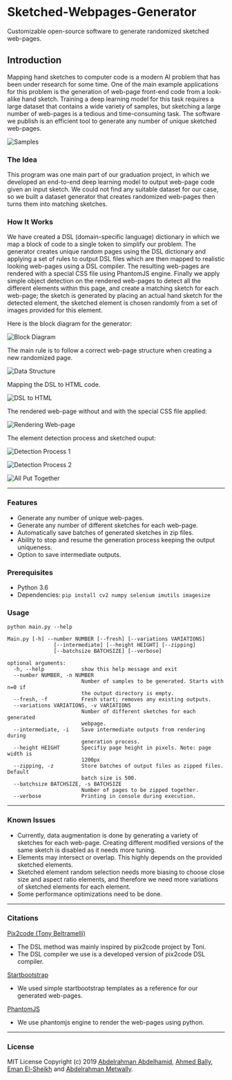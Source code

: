 # Sketched-Webpages-Generator
Customizable open-source software to generate randomized sketched web-pages.

## Introduction
Mapping hand sketches to computer code is a modern AI problem that has been under research for some time. One of the main example applications for this problem is the generation of web-page front-end code from a look-alike hand sketch. Training a deep learning model for this task requires a large dataset that contains a wide variety of samples, but sketching a large number of web-pages is a tedious and time-consuming task. The software we publish is an efficient tool to generate any number of unique sketched web-pages.

![Samples](https://i.ibb.co/jgDd2d0/samples.png "Samples")



### The Idea
This program was one main part of our graduation project, in which we developed an end-to-end deep learning model to output web-page code given an input sketch. We could not find any suitable dataset for our case, so we built a dataset generator that creates randomized web-pages then turns them into matching sketches.

### How It Works

We have created a DSL (domain-specific language) dictionary in which we map a block of code to a single token to simplify our problem. The generator creates unique random pages using the DSL dictionary and applying a set of rules to output DSL files which are then mapped to realistic looking web-pages using a DSL compiler. The resulting web-pages are rendered with a special CSS file using PhantomJS engine. Finally we apply simple object detection on the rendered web-pages to detect all the different elements within this page, and create a matching sketch for each web-page; the sketch is generated by placing an actual hand sketch for the detected element, the sketched element is chosen randomly from a set of images provided for this element.

Here is the block diagram for the generator:

![Block Diagram](https://i.ibb.co/gJwgQbD/two.png "Block Diagram")

The main rule is to follow a correct web-page structure when creating a new randomized page.

![Data Structure](https://i.ibb.co/Dpw0VqZ/three.png "Data Structure")

Mapping the DSL to HTML code.

![DSL to HTML](https://i.ibb.co/xHyc8d8/four.png "DSL to HTML")

The rendered web-page without and with the special CSS file applied:

![Rendering Web-page](https://i.ibb.co/W6CVKmF/five.png "Rendering Web-page")

The element detection process and sketched ouput:

![Detection Process 1](https://i.ibb.co/0rdRpTb/six.png "Detection Process 1")

![Detection Process 2](https://i.ibb.co/vxB7TWq/seven.png "Detection Process 2")

![All Put Together](https://i.ibb.co/ZXPpVCj/eight.png "All Put Together")

------------


### Features
- Generate any number of unique web-pages.
- Generate any number of different sketches for each web-page.
- Automatically save batches of generated sketches in zip files.
- Ability to stop and resume the generation process keeping the output uniqueness.
- Option to save intermediate outputs.

### Prerequisites
- Python 3.6
- Dependencies: `pip install cv2 numpy selenium imutils imagesize`

### Usage
`python main.py --help`

    Main.py [-h] --number NUMBER [--fresh] [--variations VARIATIONS]
                   [--intermediate] [--height HEIGHT] [--zipping]
                   [--batchsize BATCHSIZE] [--verbose]
    
    optional arguments:
      -h, --help            show this help message and exit
      --number NUMBER, -n NUMBER
                            Number of samples to be generated. Starts with n=0 if
                            the output directory is empty.
      --fresh, -f           Fresh start; removes any existing outputs.
      --variations VARIATIONS, -v VARIATIONS
                            Number of different sketches for each generated
                            webpage.
      --intermediate, -i    Save intermediate outputs from rendering during
                            generation process.
      --height HEIGHT       Specifiy page height in pixels. Note: page width is
                            1200px
      --zipping, -z         Store batches of output files as zipped files. Default
                            batch size is 500.
      --batchsize BATCHSIZE, -s BATCHSIZE
                            Number of pages to be zipped together.
      --verbose             Printing in console during execution.

------------

### Known Issues
- Currently, data augmentation is done by generating a variety of sketches for each web-page. Creating different modified versions of the same sketch is disabled as it needs more tuning.
- Elements may intersect or overlap. This highly depends on the provided sketched elements.
- Sketched element random selection needs more biasing to choose close size and aspect ratio elements, and therefore we need more variations of sketched elements for each element.
- Some performance optimizations need to be done.

------------


### Citations
[Pix2code (Tony Beltramelli)](https://github.com/tonybeltramelli/pix2code "Pix2code (Tony Beltramelli)")
- The DSL method was mainly inspired by pix2code project by Toni.
- The DSL compiler we use is a developed version of pix2code DSL compiler.

[Startbootstrap](https://startbootstrap.com/ "Startbootstrap")
- We used simple startbootstrap templates as a reference for our generated web-pages.

[PhantomJS](https://phantomjs.org/ "PhantomJS")
- We use phantomjs engine to render the web-pages using python.

------------


### License
MIT License
Copyright (c) 2019 [Abdelrahman Abdelhamid](https://github.com/Dev-Tarek "Abdelrahman Abdelhamid"), [Ahmed Bally](https://github.com/ahmedbally "Ahmed Bally"), [Eman El-Sheikh](https://github.com/EmanAbuelyazeed "Eman El-Sheikh") and [Abdelrahman Metwally](https://github.com/spearkiller0 "Abdelrahman Metwally").
